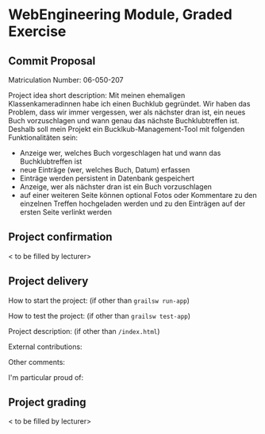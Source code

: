 # WebEngineering Module, Graded Exercise

## Commit Proposal

Matriculation Number: 06-050-207

Project idea short description: Mit meinen ehemaligen Klassenkameradinnen
habe ich einen Buchklub gegründet. Wir haben das Problem, dass wir
immer vergessen, wer als nächster dran ist, ein neues Buch vorzuschlagen
und wann genau das nächste Buchklubtreffen ist. Deshalb soll mein Projekt
ein Bucklkub-Management-Tool mit folgenden Funktionalitäten sein:

 * Anzeige wer, welches Buch vorgeschlagen hat und wann das Buchklubtreffen ist
 * neue Einträge (wer, welches Buch, Datum) erfassen
 * Einträge werden persistent in Datenbank gespeichert
 * Anzeige, wer als nächster dran ist ein Buch vorzuschlagen
 * auf einer weiteren Seite können optional Fotos oder Kommentare 
 zu den einzelnen Treffen hochgeladen werden und zu den Einträgen auf der ersten 
 Seite verlinkt werden


## Project confirmation

< to be filled by lecturer>


## Project delivery <to be filled by student>

How to start the project: (if other than `grailsw run-app`)

How to test the project:  (if other than `grailsw test-app`)

Project description:      (if other than `/index.html`)

External contributions:

Other comments: 

I'm particular proud of:


## Project grading 

< to be filled by lecturer>